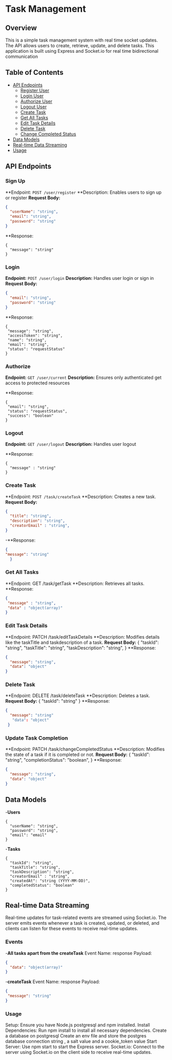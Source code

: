 # Task Management

## Overview

This is a simple task management system with real time socket updates. The API allows users to create, retrieve, update, and delete tasks. This application is built using Express and Socket.io for real time bidirectional communication

## Table of Contents

- [API Endpoints](#api-endpoints)
  - [Register User](#register)
  - [Login User](#login)
  - [Authorize User](#current)
  - [Logout User](#logout)
  - [Create Task](#create-task)
  - [Get All Tasks](#get-all-tasks)
  - [Edit Task Details](#edit-task-details)
  - [Delete Task](#delete-task)
  - [Change Completed Status](#change-completed-status)
- [Data Models](#data-models)
- [Real-time Data Streaming](#real-time-data-streaming)
- [Usage](#usage)


## API Endpoints


### Sign Up
 **Endpoint: `POST /user/register`
**Description: Enables users to sign up or register
**Request Body:**
```json
{
  "userName": "string",
  "email": "string",
  "password": "string"
}
```
**Response: 
```
{
  "message": "string"
}
```


### Login
**Endpoint:** `POST /user/login`
**Description:** Handles user login or sign in 
**Request Body:**
```json
{
  "email": "string",
  "password": "string"
}
```
**Response: 
```
{
 "message": "string",
 "accessToken": "string",
 "name": "string",
 "email": "string",
 "status": "requestStatus"
}
```

### Authorize
**Endpoint:** `GET /user/current`
**Description:** Ensures only authenticated get access to protected resources

**Response: 
```
{
 "email": "string",
 "status": "requestStatus",
 "success": "boolean"
}
```

### Logout
**Endpoint:** `GET /user/logout`
**Description:** Handles user logout

**Response: 
```
{
  "message" : "string"
}
```



### Create Task
**Endpoint: `POST /task/createTask`
**Description: Creates a new task.
**Request Body:**
  ```json
  {
    "title": "string",
    "description": "string",
    "creatorEmail" : "string",
  }
   ```
  -**Response:
  ``` json
  {
  "message": "string"
    }
  ```


 ### Get All Tasks
**Endpoint: GET /task/getTask
**Description: Retrieves all tasks.
**Response: 
```json
{
 "message" : "string",
 "data" : "object(array)"
}
```

### Edit Task Details
**Endpoint: PATCH /task/editTaskDetails
**Description: Modifies details like the taskTitle and taskdescription of a task.
**Request Body:**
{
  "taskId": "string",
  "taskTitle": "string",
  "taskDescription": "string",
}
**Response:
```json
{
  "message": "string",
  "data": "object"
}
```


### Delete Task
**Endpoint: DELETE /task/deleteTask
**Description: Deletes a task.
**Request Body:**
{
  "taskId": "string"
}
**Response:
```json
{
  "message": "string"
   "data": "object"
 }
```

### Update Task Completion
**Endpoint: PATCH /task/changeCompletedStatus
**Description: Modifies the state of a task if it is completed or not.
**Request Body:**
{
  "taskId": "string",
 "completionStatus": "boolean",
}
**Response:
```json
{
  "message": "string",
  "data": "object"
}
```






## Data Models

-**Users** 
```
{
  "userName": "string",
  "password": "string",
  "email": "email"
}
```



-**Tasks** 
```
{
  "taskId": "string",
  "taskTitle": "string",
  "taskDescription": "string",
  "creatorEmail" : "string",
  "createdAt": "string (YYYY-MM-DD)",
  "completedStatus": "boolean"
}
```






## Real-time Data Streaming
Real-time updates for task-related events are streamed using Socket.io. The server emits events whenever a task is created, updated, or deleted, and clients can listen for these events to receive real-time updates.


### Events

-**All tasks apart from the createTask**
Event Name: response
Payload: 
```json
{
  "data": "object(array)"
}
```

 -**createTask**
 Event Name: response
 Payload: 
 ```json
{
  "message": "string"
}
```





### Usage
Setup: Ensure you have Node.js postgresql and npm installed.
Install Dependencies: Run npm install to install all necessary dependencies.
Create a database on postgresql
Create an env file and store the postgres database connection string , a salt value and a cookie_token value
Start Server: Use npm start to start the Express server.
Socket.io: Connect to the server using Socket.io on the client side to receive real-time updates.




